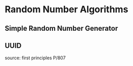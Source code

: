 # Random Number Algorithms

## Simple Random Number Generator

## UUID

source: first principles P/807
